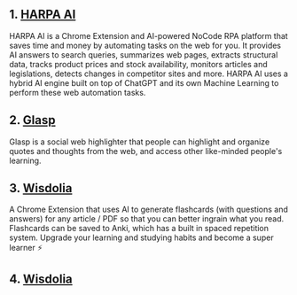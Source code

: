 ## 1. [HARPA AI](https://harpa.ai/)
HARPA AI is a Chrome Extension and AI-powered NoCode RPA platform that saves time and money by automating tasks on the web for you. It provides AI answers to search queries, summarizes web pages, extracts structural data, tracks product prices and stock availability, monitors articles and legislations, detects changes in competitor sites and more. HARPA AI uses a hybrid AI engine built on top of ChatGPT and its own Machine Learning to perform these web automation tasks.

## 2. [Glasp](https://glasp.co/)
Glasp is a social web highlighter that people can highlight and organize quotes and thoughts from the web, and access other like-minded people's learning.

## 3. [Wisdolia](https://www.wisdolia.com/)
A Chrome Extension that uses AI to generate flashcards (with questions and answers) for any article / PDF so that you can better ingrain what you read. Flashcards can be saved to Anki, which has a built in spaced repetition system. Upgrade your learning and studying habits and become a super learner ⚡️

## 4. [Wisdolia](https://www.wisdolia.com/)